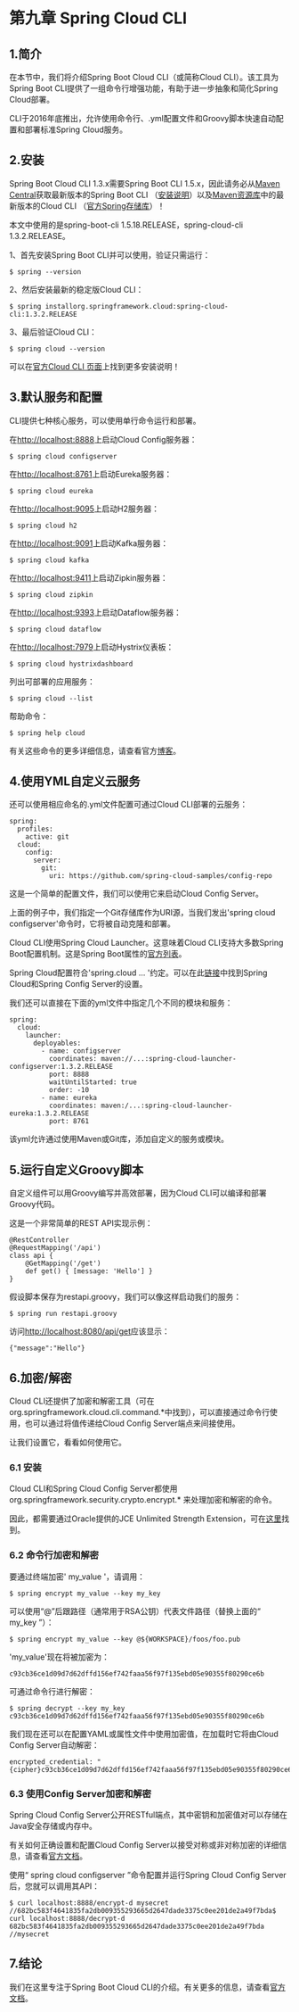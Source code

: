 # 第九章 Spring Cloud CLI

## 1.简介

在本节中，我们将介绍Spring Boot Cloud CLI（或简称Cloud CLI）。该工具为Spring Boot CLI提供了一组命令行增强功能，有助于进一步抽象和简化Spring Cloud部署。

CLI于2016年底推出，允许使用命令行、.yml配置文件和Groovy脚本快速自动配置和部署标准Spring Cloud服务。

## 2.安装

Spring Boot Cloud CLI 1.3.x需要Spring Boot CLI 1.5.x，因此请务必从[Maven Central](https://search.maven.org/classic/#search%7Cga%7C1%7Ca%3A%22spring-boot-cli%22)获取最新版本的Spring Boot CLI （[安装说明](https://docs.spring.io/spring-boot/docs/current/reference/html/getting-started-installing-spring-boot.html#getting-started-manual-cli-installation)）以及[Maven资源库](https://search.maven.org/classic/#search%7Cga%7C1%7Ca%3A%22spring-cloud-cli%22)中的最新版本的Cloud CLI （[官方Spring存储库](https://repo.spring.io/snapshot/org/springframework/cloud/spring-cloud-cli/)）！

本文中使用的是spring-boot-cli 1.5.18.RELEASE，spring-cloud-cli 1.3.2.RELEASE。

1、首先安装Spring Boot CLI并可以使用，验证只需运行：
```
$ spring --version
```

2、然后安装最新的稳定版Cloud CLI：
```
$ spring installorg.springframework.cloud:spring-cloud-cli:1.3.2.RELEASE
```

3、最后验证Cloud CLI：
```
$ spring cloud --version
```

可以在[官方Cloud CLI 页面](https://cloud.spring.io/spring-cloud-cli/)上找到更多安装说明！

## 3.默认服务和配置

CLI提供七种核心服务，可以使用单行命令运行和部署。

在[http://localhost:8888](http://localhost:8888)上启动Cloud Config服务器：
```
$ spring cloud configserver
```

在[http://localhost:8761](http://localhost:8761)上启动Eureka服务器：
```
$ spring cloud eureka
```

在[http://localhost:9095](http://localhost:9095)上启动H2服务器：
```
$ spring cloud h2
```

在[http://localhost:9091](http://localhost:9091)上启动Kafka服务器：
```
$ spring cloud kafka
```

在[http://localhost:9411](http://localhost:9411)上启动Zipkin服务器：
```
$ spring cloud zipkin
```

在[http://localhost:9393](http://localhost:9393)上启动Dataflow服务器：
```
$ spring cloud dataflow
```

在[http://localhost:7979](http://localhost:7979)上启动Hystrix仪表板：
```
$ spring cloud hystrixdashboard
```

列出可部署的应用服务：
```
$ spring cloud --list
```

帮助命令：
```
$ spring help cloud
```

有关这些命令的更多详细信息，请查看官方[博客](https://spring.io/blog/2016/11/02/introducing-the-spring-cloud-cli-launcher)。

## 4.使用YML自定义云服务

还可以使用相应命名的.yml文件配置可通过Cloud CLI部署的云服务：
```
spring:
  profiles:
    active: git
  cloud:
    config:
      server:
        git:
          uri: https://github.com/spring-cloud-samples/config-repo
```

这是一个简单的配置文件，我们可以使用它来启动Cloud Config Server。

上面的例子中，我们指定一个Git存储库作为URI源，当我们发出'spring cloud configserver'命令时，它将被自动克隆和部署。

Cloud CLI使用Spring Cloud Launcher。这意味着Cloud CLI支持大多数Spring Boot配置机制。这是Spring Boot属性的[官方列表](https://docs.spring.io/spring-boot/docs/current/reference/html/common-application-properties.html)。

Spring Cloud配置符合'spring.cloud ... '约定。可以在此[链接](http://cloud.spring.io/spring-cloud-static/spring-cloud-config/1.3.3.RELEASE/single/spring-cloud-config.html#_environment_repository)中找到Spring Cloud和Spring Config Server的设置。

我们还可以直接在下面的yml文件中指定几个不同的模块和服务：
```
spring:
  cloud:
    launcher:
      deployables:
        - name: configserver
          coordinates: maven://...:spring-cloud-launcher-configserver:1.3.2.RELEASE
          port: 8888
          waitUntilStarted: true
          order: -10
        - name: eureka
          coordinates: maven:/...:spring-cloud-launcher-eureka:1.3.2.RELEASE
          port: 8761
```

该yml允许通过使用Maven或Git库，添加自定义的服务或模块。

## 5.运行自定义Groovy脚本

自定义组件可以用Groovy编写并高效部署，因为Cloud CLI可以编译和部署Groovy代码。

这是一个非常简单的REST API实现示例：
```
@RestController
@RequestMapping('/api')
class api {
    @GetMapping('/get')
    def get() { [message: 'Hello'] }
}
```

假设脚本保存为restapi.groovy，我们可以像这样启动我们的服务：
```
$ spring run restapi.groovy
```

访问[http://localhost:8080/api/get](http://localhost:8080/api/get)应该显示：
```
{"message":"Hello"}
```

## 6.加密/解密

Cloud CLI还提供了加密和解密工具（可在org.springframework.cloud.cli.command.*中找到），可以直接通过命令行使用，也可以通过将值传递给Cloud Config Server端点来间接使用。

让我们设置它，看看如何使用它。

### 6.1 安装

Cloud CLI和Spring Cloud Config Server都使用org.springframework.security.crypto.encrypt.* 来处理加密和解密的命令。

因此，都需要通过Oracle提供的JCE Unlimited Strength Extension，可在[这里](http://www.oracle.com/technetwork/java/javase/downloads/jce8-download-2133166.html)找到。

### 6.2 命令行加密和解密

要通过终端加密' my_value '，请调用：
```
$ spring encrypt my_value --key my_key
```

可以使用“@”后跟路径（通常用于RSA公钥）代表文件路径（替换上面的“ my_key ”）：
```
$ spring encrypt my_value --key @${WORKSPACE}/foos/foo.pub
```

'my_value'现在将被加密为：
```
c93cb36ce1d09d7d62dffd156ef742faaa56f97f135ebd05e90355f80290ce6b
```

可通过命令行进行解密：
```
$ spring decrypt --key my_key c93cb36ce1d09d7d62dffd156ef742faaa56f97f135ebd05e90355f80290ce6b
```

我们现在还可以在配置YAML或属性文件中使用加密值，在加载时它将由Cloud Config Server自动解密：
```
encrypted_credential: "{cipher}c93cb36ce1d09d7d62dffd156ef742faaa56f97f135ebd05e90355f80290ce6b"
```

### 6.3 使用Config Server加密和解密

Spring Cloud Config Server公开RESTful端点，其中密钥和加密值对可以存储在Java安全存储或内存中。

有关如何正确设置和配置Cloud Config Server以接受对称或非对称加密的详细信息，请查看[官方文档](http://cloud.spring.io/spring-cloud-static/spring-cloud-config/1.3.3.RELEASE/single/spring-cloud-config.html#_encryption_and_decryption)。

使用“ spring cloud configserver ”命令配置并运行Spring Cloud Config Server后，您就可以调用其API：
```
$ curl localhost:8888/encrypt-d mysecret
//682bc583f4641835fa2db009355293665d2647dade3375c0ee201de2a49f7bda$ 
curl localhost:8888/decrypt-d 682bc583f4641835fa2db009355293665d2647dade3375c0ee201de2a49f7bda
//mysecret
```

## 7.结论

我们在这里专注于Spring Boot Cloud CLI的介绍。有关更多的信息，请查看[官方文档](http://cloud.spring.io/spring-cloud-static/spring-cloud-cli/1.3.2.RELEASE/)。